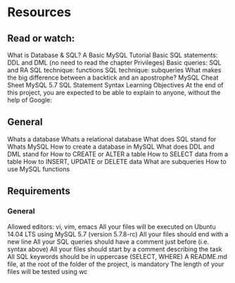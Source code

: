 # Resources
## Read or watch:

What is Database & SQL?
A Basic MySQL Tutorial
Basic SQL statements: DDL and DML (no need to read the chapter Privileges)
Basic queries: SQL and RA
SQL technique: functions
SQL technique: subqueries
What makes the big difference between a backtick and an apostrophe?
MySQL Cheat Sheet
MySQL 5.7 SQL Statement Syntax
Learning Objectives
At the end of this project, you are expected to be able to explain to anyone, without the help of Google:

## General
Whats a database
Whats a relational database
What does SQL stand for
Whats MySQL
How to create a database in MySQL
What does DDL and DML stand for
How to CREATE or ALTER a table
How to SELECT data from a table
How to INSERT, UPDATE or DELETE data
What are subqueries
How to use MySQL functions
## Requirements
### General
Allowed editors: vi, vim, emacs
All your files will be executed on Ubuntu 14.04 LTS using MySQL 5.7 (version 5.7.8-rc)
All your files should end with a new line
All your SQL queries should have a comment just before (i.e. syntax above)
All your files should start by a comment describing the task
All SQL keywords should be in uppercase (SELECT, WHERE)
A README.md file, at the root of the folder of the project, is mandatory
The length of your files will be tested using wc